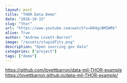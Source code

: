 ```yaml
---
layout: post
title: "THOR Data Demo"
date: "2016-10-15"
slug: "thor"
url: "https://www.youtube.com/watch?v=D04gcBMIWRk"
alive: True
author: "Andrew Lovett-Barron"
image: "/assets/stupidfits.png"
description: "Open sourcing gov data"
categories: ["project"]
tags: ["demo"]
---
```


https://github.com/lovettbarron/data-mil-THOR-example
https://lovettbarron.github.io/data-mil-THOR-example/
